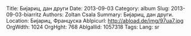 Title: Бијариц, дан други
Date: 2013-09-03
Category: album
Slug: 2013-09-03-biarritz
Authors: Zoltan Csala
Summary: Бијариц, дан други.
Location: Бијариц, Француска
Ablpicurl: http://abload.de/img/97ua7.jpg
OrgWdth: 1024
OrgHght: 768
Ablgallid: 1057318
Tags:
Lang: sr


